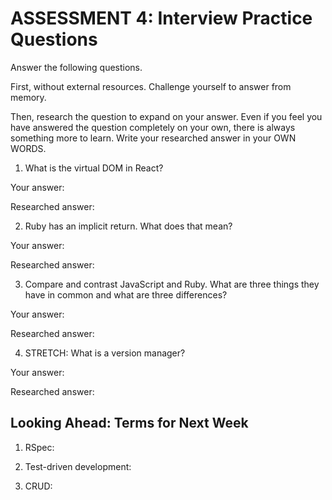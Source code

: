 # ASSESSMENT 4: Interview Practice Questions

Answer the following questions.

First, without external resources. Challenge yourself to answer from memory.

Then, research the question to expand on your answer. Even if you feel you have answered the question completely on your own, there is always something more to learn. Write your researched answer in your OWN WORDS.

1. What is the virtual DOM in React?

Your answer:

Researched answer:

2. Ruby has an implicit return. What does that mean?

Your answer:

Researched answer:

3. Compare and contrast JavaScript and Ruby. What are three things they have in common and what are three differences?

Your answer:

Researched answer:

4. STRETCH: What is a version manager?

Your answer:

Researched answer:

## Looking Ahead: Terms for Next Week

1. RSpec:

2. Test-driven development:

3. CRUD: 
